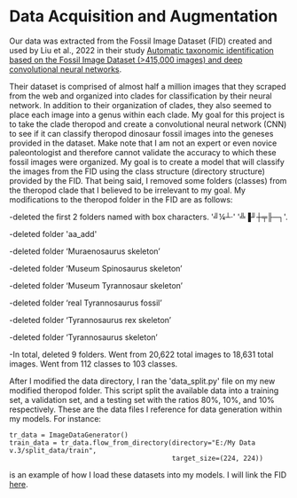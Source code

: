 # Data Acquisition and Augmentation
Our data was extracted from the Fossil Image Dataset (FID) created and used by Liu et al., 2022 in their study 
[Automatic taxonomic identification based on the Fossil Image Dataset (>415,000 images) and deep convolutional neural networks](https://www.cambridge.org/core/journals/paleobiology/article/automatic-taxonomic-identification-based-on-the-fossil-image-dataset-415000-images-and-deep-convolutional-neural-networks/4863E2FDE20D6115415EE5FE232B9DCD).

Their dataset is comprised of almost half a million images that they scraped from the web and organized into clades for classification by their neural network. In addition to their organization of clades, they also seemed to place each image into a genus within each clade. My goal for this project is to take the clade theropod and create a convolutional neural network (CNN) to see if it can classify theropod dinosaur fossil images into the geneses provided in the dataset. Make note that I am not an expert or even novice paleontologist and therefore cannot validate the accuracy to which these fossil images were organized. My goal is to create a model that will classify the images from the FID using the class structure (directory structure) provided by the FID. That being said, I removed some folders (classes) from the theropod clade that I believed to be irrelevant to my goal. My modifications to the theropod folder in the FID are as follows:

-deleted the first 2 folders named with box characters. '╝¼┴·' '╩▐╜┼╤╟─┐'.  

-deleted folder 'aa_add'  

-deleted folder ‘Muraenosaurus skeleton’  

-deleted folder ‘Museum Spinosaurus skeleton’  

-deleted folder ‘Museum Tyrannosaur skeleton’  

-deleted folder ‘real Tyrannosaurus fossil’  

-deleted folder ‘Tyrannosaurus rex skeleton’  

-deleted folder ‘Tyrannosaurus skeleton’  

-In total, deleted 9 folders. Went from 20,622 total images to 18,631 total images. Went from 112 classes to 103 classes.  

After I modified the data directory, I ran the 'data_split.py' file on my new modified theropod folder. This script split the available data into a training set, a validation set, and a testing set with the ratios 80%, 10%, and 10% respectively. These are the data files I reference for data generation within my models. For instance:

    tr_data = ImageDataGenerator()
    train_data = tr_data.flow_from_directory(directory="E:/My Data v.3/split_data/train",
                                             target_size=(224, 224))
                                                                 
is an example of how I load these datasets into my models. I will link the FID [here](https://zenodo.org/record/6333970).
